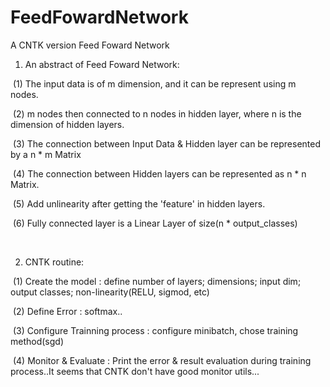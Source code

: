 # FeedFowardNetwork

A CNTK version Feed Foward Network



1. An abstract of Feed Foward Network:

  (1) The input data is of m dimension, and it can be represent using m nodes.

  (2) m nodes then connected to n nodes in hidden layer, where n is the dimension of hidden layers.

  (3) The connection between Input Data & Hidden layer can be represented by a n * m Matrix

  (4) The connection between Hidden layers can be represented as n * n Matrix.

  (5) Add unlinearity after getting the 'feature' in hidden layers.

  (6) Fully connected layer is a Linear Layer of size(n * output_classes)

  

2. CNTK routine:

  (1) Create the model : define number of layers; dimensions; input dim; output classes; non-linearity(RELU, sigmod, etc)

  (2) Define Error : softmax..

  (3) Configure Trainning process : configure minibatch, chose training method(sgd)

  (4) Monitor & Evaluate : Print the error & result evaluation during training process..It seems that CNTK don't have good monitor utils...
  
 
